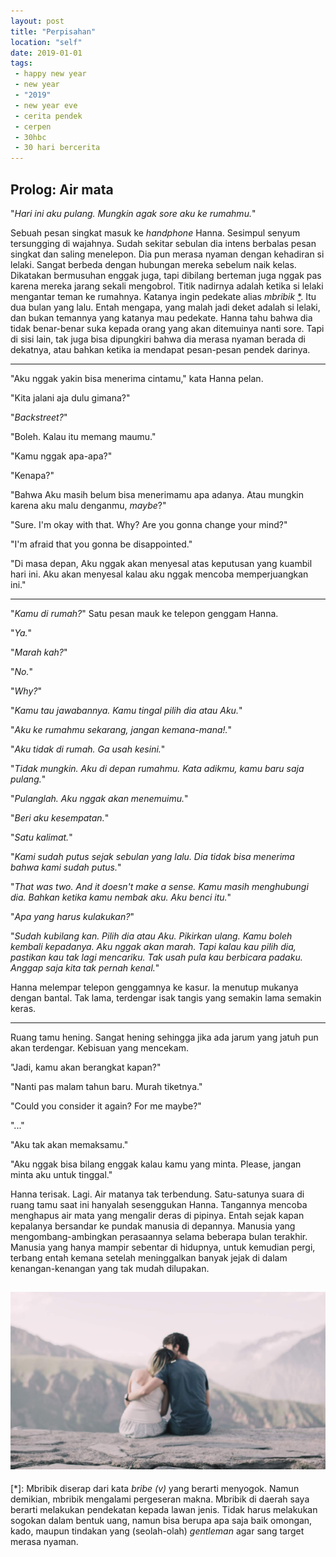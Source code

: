 ```yaml
---
layout: post
title: "Perpisahan"
location: "self"
date: 2019-01-01
tags:
 - happy new year
 - new year
 - "2019"
 - new year eve
 - cerita pendek
 - cerpen
 - 30hbc
 - 30 hari bercerita
---
```


## Prolog: Air mata

"_Hari ini aku pulang. Mungkin agak sore aku ke rumahmu._"

Sebuah pesan singkat masuk ke _handphone_ Hanna. Sesimpul senyum tersungging di wajahnya. Sudah sekitar sebulan dia intens berbalas pesan singkat dan saling menelepon. Dia pun merasa nyaman dengan kehadiran si lelaki. Sangat berbeda dengan hubungan mereka sebelum naik kelas. Dikatakan bermusuhan enggak juga, tapi dibilang berteman juga nggak pas karena mereka jarang sekali mengobrol. Titik nadirnya adalah ketika si lelaki mengantar teman ke rumahnya. Katanya ingin pedekate alias _mbribik_ [\*](\*). Itu dua bulan yang lalu. Entah mengapa, yang malah jadi deket adalah si lelaki, dan bukan temannya yang katanya mau pedekate. Hanna tahu bahwa dia tidak benar-benar suka kepada orang yang akan ditemuinya nanti sore. Tapi di sisi lain, tak juga bisa dipungkiri bahwa dia merasa nyaman berada di dekatnya, atau bahkan ketika ia mendapat pesan-pesan pendek darinya.

-------------------

"Aku nggak yakin bisa menerima cintamu," kata Hanna pelan.

"Kita jalani aja dulu gimana?"

"_Backstreet?_"

"Boleh. Kalau itu memang maumu."

"Kamu nggak apa-apa?"

"Kenapa?"

"Bahwa Aku masih belum bisa menerimamu apa adanya. Atau mungkin karena aku malu denganmu, _maybe_?"

"Sure. I'm okay with that. Why? Are you gonna change your mind?"

"I'm afraid that you gonna be disappointed."

"Di masa depan, Aku nggak akan menyesal atas keputusan yang kuambil hari ini. Aku akan menyesal kalau aku nggak mencoba memperjuangkan ini."

-----------------------

"_Kamu di rumah?_" Satu pesan mauk ke telepon genggam Hanna.

"_Ya._"

"_Marah kah?_"

"_No._"

"_Why?_"

"_Kamu tau jawabannya. Kamu tingal pilih dia atau Aku._"

"_Aku ke rumahmu sekarang, jangan kemana-mana!._"

"_Aku tidak di rumah. Ga usah kesini._"

"_Tidak mungkin. Aku di depan rumahmu. Kata adikmu, kamu baru saja pulang._"

"_Pulanglah. Aku nggak akan menemuimu._"

"_Beri aku kesempatan._"

"_Satu kalimat._"

"_Kami sudah putus sejak sebulan yang lalu. Dia tidak bisa menerima bahwa kami sudah putus._"

"_That was two. And it doesn't make a sense. Kamu masih menghubungi dia. Bahkan ketika kamu nembak aku. Aku benci itu._"

"_Apa yang harus kulakukan?_"

"_Sudah kubilang kan. Pilih dia atau Aku. Pikirkan ulang. Kamu boleh kembali kepadanya. Aku nggak akan marah. Tapi kalau kau pilih dia, pastikan kau tak lagi mencariku. Tak usah pula kau berbicara padaku.  Anggap saja kita tak pernah kenal._"

Hanna melempar telepon genggamnya ke kasur. Ia menutup mukanya dengan bantal. Tak lama, terdengar isak tangis yang semakin lama semakin keras.

----------------------------------

Ruang tamu hening. Sangat hening sehingga jika ada jarum yang jatuh pun akan terdengar. Kebisuan yang mencekam.

"Jadi, kamu akan berangkat kapan?"

"Nanti pas malam tahun baru. Murah tiketnya."

"Could you consider it again? For me maybe?"

"..."

"Aku tak akan memaksamu."

"Aku nggak bisa bilang enggak kalau kamu yang minta. Please, jangan minta aku untuk tinggal."

Hanna terisak. Lagi. Air matanya tak terbendung. Satu-satunya suara di ruang tamu saat ini hanyalah sesenggukan Hanna. Tangannya mencoba menghapus air mata yang mengalir deras di pipinya. Entah sejak kapan kepalanya bersandar ke pundak manusia di depannya. Manusia yang mengombang-ambingkan perasaannya selama beberapa bulan terakhir. Manusia yang hanya mampir sebentar di hidupnya, untuk kemudian pergi, terbang entah kemana setelah meninggalkan banyak jejak di dalam kenangan-kenangan yang tak mudah dilupakan.

![hug](/images/post/2019/hug.jpg)
--------------------

[\*]: Mbribik diserap dari kata _bribe (v)_ yang berarti menyogok. Namun demikian, mbribik mengalami pergeseran makna. Mbribik di daerah saya berarti melakukan pendekatan kepada lawan jenis. Tidak harus melakukan sogokan dalam bentuk uang, namun bisa berupa apa saja baik omongan, kado, maupun tindakan yang (seolah-olah) _gentleman_ agar sang target merasa nyaman.
